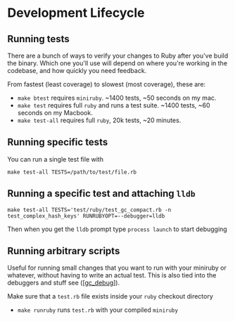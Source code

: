 # Development Lifecycle

## Running tests

There are a bunch of ways to verify your changes to Ruby after you've build the
binary. Which one you'll use will depend on where you're working in the
codebase, and how quickly you need feedback.

From fastest (least coverage) to slowest (most coverage), these are:

- `make btest` requires `miniruby`. ~1400 tests, ~50 seconds on my mac.
- `make test` requires full `ruby` and runs a test suite. ~1400 tests, ~60
  seconds on my Macbook.
- `make test-all` requires full `ruby`, 20k tests, ~20 minutes.

## Running specific tests

You can run a single test file with

```
make test-all TESTS=/path/to/test/file.rb
```

## Running a specific test and attaching `lldb`

```
make test-all TESTS='test/ruby/test_gc_compact.rb -n test_complex_hash_keys' RUNRUBYOPT=--debugger=lldb
```

Then when you get the `lldb` prompt type `process launch` to start debugging

## Running arbitrary scripts

Useful for running small changes that you want to run with your miniruby or
whatever, without having to write an actual test. This is also tied into the
debuggers and stuff see ([[gc_debug]]).

Make sure that a `test.rb` file exists inside your `ruby` checkout directory

- `make runruby` runs `test.rb` with your compiled `miniruby`

[//begin]: # "Autogenerated link references for markdown compatibility"
[gc_debug]: gc_debug "Debugging Ruby GC"
[//end]: # "Autogenerated link references"
